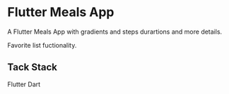 # Flutter Meals App

A Flutter Meals App with gradients and steps durartions and more details.

Favorite list fuctionality.

## Tack Stack
Flutter
Dart



